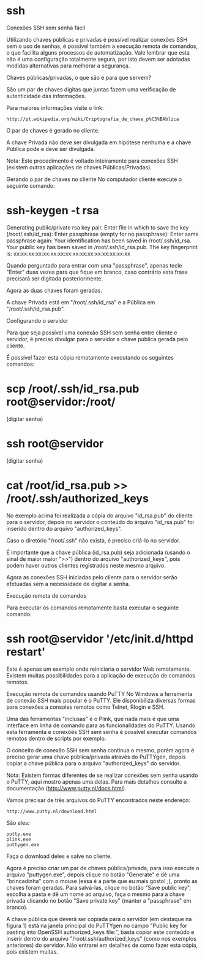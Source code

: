 # ssh

Conexões SSH sem senha fácil

Utilizando chaves públicas e privadas é possível realizar conexões SSH sem o uso de senhas, é possível também a execução remota de comandos, o que facilita alguns processos de automatização. Vale lembrar que esta não é uma configuração totalmente segura, por isto devem ser adotadas medidas alternativas para melhorar a segurança.

Chaves públicas/privadas, o que são e para que servem?


São um par de chaves digitas que juntas fazem uma verificação de autenticidade das informações.

Para maiores informações visite o link:

    http://pt.wikipedia.org/wiki/Criptografia_de_chave_p%C3%BAblica 


O par de chaves é gerado no cliente.

A chave Privada não deve ser divulgada em hipótese nenhuma e a chave Pública pode e deve ser divulgada.

Nota: Este procedimento é voltado inteiramente para conexões SSH (existem outras aplicações de chaves Públicas/Privadas).

Gerando o par de chaves no cliente
No computador cliente execute o seguinte comando:

# ssh-keygen -t rsa
Generating public/private rsa key pair.
Enter file in which to save the key
(/root/.ssh/id_rsa):
Enter passphrase (empty for no passphrase):
Enter same passphrase again:
Your identification has been saved in
/root/.ssh/id_rsa.
Your public key has been saved in
/root/.ssh/id_rsa.pub.
The key fingerprint is:
xx:xx:xx:xx:xx:xx:xx:xx:xx:xx:xx:xx:xx:xx:xx:xx

Quando perguntado para entrar com uma "passphrase", apenas tecle "Enter" duas vezes para que fique em branco, caso contrário esta frase precisará ser digitada posteriormente.

Agora as duas chaves foram geradas.

A chave Privada está em "/root/.ssh/id_rsa" e a Pública em "/root/.ssh/id_rsa.pub". 

Configurando o servidor


Para que seja possível uma conexão SSH sem senha entre cliente e servidor, é preciso divulgar para o servidor a chave pública gerada pelo cliente.

É possível fazer esta cópia remotamente executando os seguintes comandos:

# scp /root/.ssh/id_rsa.pub root@servidor:/root/
(digitar senha)
# ssh root@servidor
(digitar senha)
# cat /root/id_rsa.pub >> /root/.ssh/authorized_keys

No exemplo acima foi realizada a cópia do arquivo "id_rsa.pub" do cliente para o servidor, depois no servidor o conteúdo do arquivo "id_rsa.pub" foi inserido dentro do arquivo "authorized_keys".

Caso o diretório "/root/.ssh" não exista, é preciso criá-lo no servidor.

É importante que a chave pública (id_rsa.pub) seja adicionada (usando o sinal de maior maior ">>") dentro do arquivo "authorized_keys", pois podem haver outros clientes registrados neste mesmo arquivo.

Agora as conexões SSH iniciadas pelo cliente para o servidor serão efetuadas sem a necessidade de digitar a senha. 

Execução remota de comandos


Para executar os comandos remotamente basta executar o seguinte comando:

# ssh root@servidor '/etc/init.d/httpd restart'

Este é apenas um exemplo onde reiniciaria o servidor Web remotamente. Existem muitas possibilidades para a aplicação de execução de comandos remotos.

Execução remota de comandos usando PuTTY
No Windows a ferramenta de conexão SSH mais popular é o PuTTY. Ele disponibiliza diversas formas para conexões a consoles remotos como Telnet, Rlogin e SSH.

Uma das ferramentas "inclusas" é o Plink, que nada mais é que uma interface em linha de comando para as funcionalidades do PuTTY. Usando esta ferramenta e conexões SSH sem senha é possível executar comandos remotos dentro de scripts por exemplo.

O conceito de conexão SSH sem senha continua o mesmo, porém agora é preciso gerar uma chave pública/privada através do PuTTYgen, depois copiar a chave pública para o arquivo "authorized_keys" do servidor.

Nota: Existem formas diferentes de se realizar conexões sem senha usando o PuTTY, aqui mostro apenas uma delas. Para mais detalhes consulte a documentação (http://www.putty.nl/docs.html).

Vamos precisar de três arquivos do PuTTY encontrados neste endereço:

    http://www.putty.nl/download.html 


São eles:

    putty.exe
    plink.exe
    puttygen.exe 


Faça o download deles e salve no cliente.

Agora é preciso criar um par de chaves pública/privada, para isso execute o arquivo "puttygen.exe", depois clique no botão "Generate" e dê uma "brincadinha" com o mouse (essa é a parte que eu mais gosto! ;), pronto as chaves foram geradas. Para salvá-las, clique no botão "Save public key", escolha a pasta e dê um nome ao arquivo, faça o mesmo para a chave privada clicando no botão "Save private key" (manter a "passphrase" em branco).

A chave pública que deverá ser copiada para o servidor (em destaque na figura 1) está na janela principal do PuTTYgen no campo "Public key for pasting into OpenSSH authorized_keys file:", basta copiar este conteúdo e inserir dentro do arquivo "/root/.ssh/authorized_keys" (como nos exemplos anteriores) do servidor. Não entrarei em detalhes de como fazer esta cópia, pois existem muitas. 
